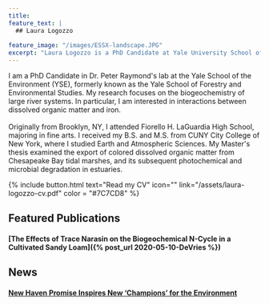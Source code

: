 ```yaml
---
title: 
feature_text: |
  ## Laura Logozzo
  
feature_image: "/images/ESSX-landscape.JPG"
excerpt: "Laura Logozzo is a PhD Candidate at Yale University School of the Environment"
---
```


I am a PhD Candidate in Dr. Peter Raymond's lab at the Yale School of the Environment (YSE), formerly known as 
  the Yale School of Forestry and Environmental Studies. 
  My research focuses on the biogeochemistry of large river
  systems. In particular, I am interested in interactions between dissolved organic
  matter and iron.
  <br><br>
  Originally from Brooklyn, NY, I attended Fiorello H. LaGuardia High School, majoring in fine arts.
  I received my B.S. and M.S. from CUNY City College of New York, where I studied Earth 
  and Atmospheric Sciences. My Master's thesis examined the export of colored dissolved 
  organic matter from Chesapeake Bay tidal marshes, and its subsequent photochemical and microbial degradation in estuaries.

{% include button.html text="Read my CV" icon="" link="/assets/laura-logozzo-cv.pdf" color = "#7C7CD8" %}

## Featured Publications

#### [The Effects of Trace Narasin on the Biogeochemical N-Cycle in a Cultivated Sandy Loam]({% post_url 2020-05-10-DeVries %})

## News

#### <a href = "https://environment.yale.edu/news/article/new-haven-promise-introduces-students-to-environmental-studies/" target="_blank"> New Haven Promise Inspires New ‘Champions’ for the Environment</a>